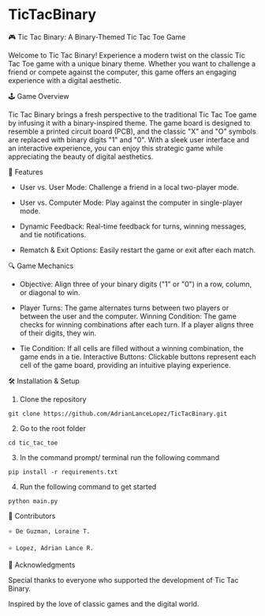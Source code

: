 # TicTacBinary

🎮 Tic Tac Binary: A Binary-Themed Tic Tac Toe Game

Welcome to Tic Tac Binary!
Experience a modern twist on the classic Tic Tac Toe game with a unique binary theme. Whether you want to challenge a friend or compete against the computer, this game offers an engaging experience with a digital aesthetic.

🕹️ Game Overview

Tic Tac Binary brings a fresh perspective to the traditional Tic Tac Toe game by infusing it with a binary-inspired theme. The game board is designed to resemble a printed circuit board (PCB), and the classic "X" and "O" symbols are replaced with binary digits "1" and "0". With a sleek user interface and an interactive experience, you can enjoy this strategic game while appreciating the beauty of digital aesthetics.

🚀 Features

- User vs. User Mode: Challenge a friend in a local two-player mode.

- User vs. Computer Mode: Play against the computer in single-player mode.

- Dynamic Feedback: Real-time feedback for turns, winning messages, and tie notifications.

- Rematch & Exit Options: Easily restart the game or exit after each match.


🔍 Game Mechanics

- Objective: Align three of your binary digits ("1" or "0") in a row, column, or diagonal to win.

- Player Turns: The game alternates turns between two players or between the user and the computer.
Winning Condition: The game checks for winning combinations after each turn. If a player aligns three of their digits, they win.

- Tie Condition: If all cells are filled without a winning combination, the game ends in a tie.
Interactive Buttons: Clickable buttons represent each cell of the game board, providing an intuitive playing experience.


🛠️ Installation & Setup

1. Clone the repository
```
git clone https://github.com/AdrianLanceLopez/TicTacBinary.git
```

2. Go to the root folder

```
cd tic_tac_toe
```

3. In the command prompt/ terminal run the following command

```
pip install -r requirements.txt
```

4. Run the following command to get started

```
python main.py
```


👥 Contributors

```
⭐ De Guzman, Loraine T.

⭐ Lopez, Adrian Lance R.

```
🙏 Acknowledgments


Special thanks to everyone who supported the development of Tic Tac Binary.

Inspired by the love of classic games and the digital world.


